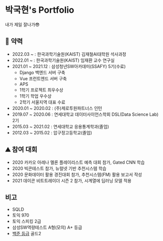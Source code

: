 # 박국현's Portfolio

내가 제일 잘나가😎

## :construction_worker: 약력

- 2022.03 ~ : 한국과학기술원(KAIST) 김재철AI대학원 석사과정
- 2022.01 ~ : 한국과학기술원(KAIST) 임재환 교수 연구실
- 2021.01 ~ 2021.12 : 삼성청년SW아카데미(SSAFY) 5기(수료)
    - Django 백엔드 서버 구축
    - Vue 프런트엔드 서버 구축
    - APS
    - 1학기 프로젝트 최우수상
    - 1학기 학업 우수상
    - 2학기 서울지역 대표 수료
- 2020.01 ~ 2020.02 : (주)제로투원파트너스 인턴
- 2019.07 ~ 2020.06 : 연세대학교 데이터사이언스학회 DSL(Data Science Lab) 2기
- 2015.03 ~ 2021.02 : 연세대학교 응용통계학과(졸업)
- 2012.03 ~ 2015.02 : 압구정고등학교(졸업)

## :mountain: 참여 대회

- 2020 카카오 아레나 멜론 플레이리스트 예측 대회 참가, Gated CNN 학습
- 2020 빅콘테스트 참가, 뉴럴넷 기반 추천시스템 학습
- 2020 문화데이터 활용 경진대회 참가, 추천시스템(FM) 활용 보고서 작성
- 2021 데이콘 비트트레이더 시즌 2 참가, 시계열에 딥러닝 모델 적용

## 비고

- SQLD
- 토익 970
- 토익 스피킹 2급
- 삼성SW역량테스트 A형(모의) A+ 등급
- [백준 등급](https://www.acmicpc.net/user/kevin622) 골드2